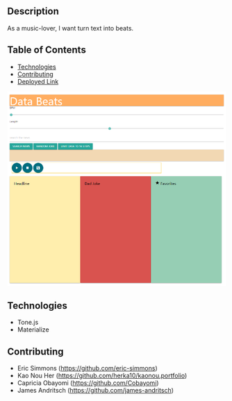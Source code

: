 ## Description
As a music-lover, I want turn text into beats.

## Table of Contents
* [Technologies](#Technologies)
* [Contributing](#Contributing)
* [Deployed Link](#Deployed-link)

![Screenshot](/assets/images/dataBeats_screenshot.png)

## Technologies
- Tone.js
- Materialize

## Contributing
- Eric Simmons (https://github.com/eric-simmons)
- Kao Nou Her (https://github.com/herka10/kaonou.portfolio)
- Capricia Obayomi (https://github.com/Cobayomi)
- James Andritsch (https://github.com/james-andritsch)